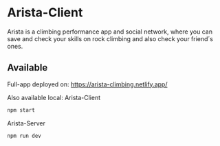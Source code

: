 # Arista-Client
Arista is a climbing performance app and social network, where you can save and check your skills on rock climbing and also check your friend´s ones.
## Available
Full-app deployed on: https://arista-climbing.netlify.app/ 

Also available local:
Arista-Client 
```bash
npm start
```
Arista-Server 
```bash
npm run dev
```
